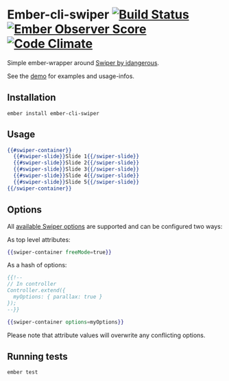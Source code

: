 # Ember-cli-swiper [![Build Status](https://travis-ci.org/Ember-Swiper/ember-cli-swiper.svg?branch=master)](https://travis-ci.org/Ember-Swiper/ember-cli-swiper) [![Ember Observer Score](https://emberobserver.com/badges/ember-cli-swiper.svg)](https://emberobserver.com/addons/ember-cli-swiper) [![Code Climate](https://codeclimate.com/github/Ember-Swiper/ember-cli-swiper/badges/gpa.svg)](https://codeclimate.com/github/Ember-Swiper/ember-cli-swiper)

Simple ember-wrapper around [Swiper by idangerous](http://idangero.us/swiper/demos/).

See the [demo](http://ember-swiper.github.io/ember-cli-swiper/) for examples and usage-infos.

Installation
------------------------------------------------------------------------------

`ember install ember-cli-swiper`

## Usage

```handlebars
{{#swiper-container}}
  {{#swiper-slide}}Slide 1{{/swiper-slide}}
  {{#swiper-slide}}Slide 2{{/swiper-slide}}
  {{#swiper-slide}}Slide 3{{/swiper-slide}}
  {{#swiper-slide}}Slide 4{{/swiper-slide}}
  {{#swiper-slide}}Slide 5{{/swiper-slide}}
{{/swiper-container}}
```

## Options

All [available Swiper options](http://idangero.us/swiper/api) are supported and can be configured two ways:

As top level attributes:
```handlebars
{{swiper-container freeMode=true}}
```

As a hash of options:
```handlebars
{{!--
// In controller
Controller.extend({
  myOptions: { parallax: true }
});
--}}

{{swiper-container options=myOptions}}
```

Please note that attribute values will overwrite any conflicting options.

## Running tests

`ember test`
